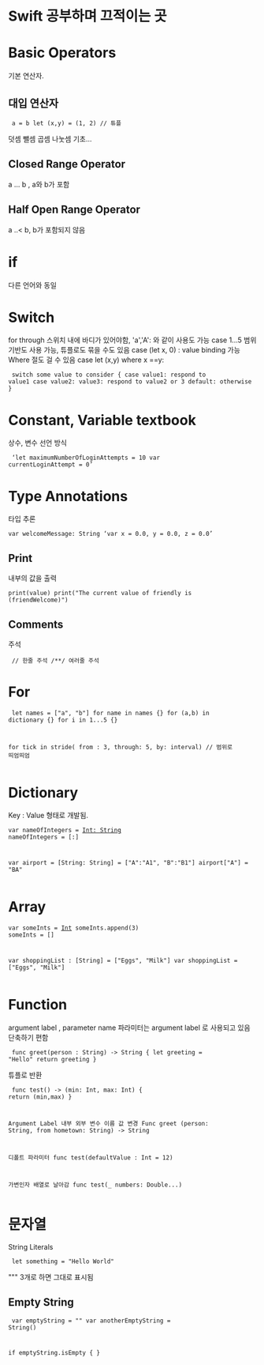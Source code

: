 # Swift 공부하며 끄적이는 곳

# Basic Operators
기본 연산자.

## 대입 연산자
<code> a = b
let (x,y) = (1, 2) // 튜플
</code>

덧셈 뺄셈 곱셈 나눗셈 기초...

## Closed Range Operator
a ... b , a와 b가 포함

## Half Open Range Operator
a ..< b, b가 포함되지 않음

# if
다른 언어와 동일

# Switch
for through 스위치 내에 바디가 있어야함, 'a','A': 와 같이 사용도 가능
case 1...5 범위 기반도 사용 가능, 튜플로도 묶을 수도 있음
case (let x, 0) : value binding 가능
Where 절도 걸 수 있음 case let (x,y) where x ==y:

<code><pre>
switch some value to consider {
case value1:
	respond to value1
case value2:
	    value3:
	respond to value2 or 3
default:
	otherwise
}
</pre></code>

# Constant, Variable textbook
상수, 변수 선언 방식

<code><pre>
‘let maximumNumberOfLoginAttempts = 10
var currentLoginAttempt = 0’
</code></pre>

# Type Annotations
타입 추론

<code><pre>var welcomeMessage: String
‘var x = 0.0, y = 0.0, z = 0.0’
</code></pre>

## Print
내부의 값을 출력

<code><pre>print(value)
print("The current value of friendly is \(friendWelcome)")
</code></pre>

## Comments
주석

<code><pre>
// 한줄 주석
/**/ 여러줄 주석
</code></pre>

# For

<code><pre>
let names = ["a", "b"]
for name in names {}
for (a,b) in dictionary {}
for i in 1...5 {}

for tick in stride( from : 3, through: 5, by: interval) // 범위로 띄엄띄엄
</pre></code>

# Dictionary
Key : Value 형태로 개발됨.

<code><pre>var nameOfIntegers = [Int: String]()
nameOfIntegers = [:]

var airport = [String: String] = ["A":"A1", "B":"B1"]
airport["A"] = "BA"
</pre></code>

# Array

<code><pre>var someInts = [Int]()
someInts.append(3)
someInts = []

var shoppingList : [String] = ["Eggs", "Milk"]
var shoppingList = ["Eggs", "Milk"]
</pre></code>

# Function
argument label , parameter name 
파라미터는 argument label 로 사용되고 있음
단축하기 편함

<code><pre>
func greet(person : String) -> String
{
	let greeting = "Hello"
	return greeting
}
</pre></code>

튜플로 반환
<code><pre>
func test() -> (min: Int, max: Int)
{
	return (min,max)
}

Argument Label
내부 외부 변수 이름 값 변경
Func greet (person: String, from hometown: String) -> String

디폴트 파라미터
func test(defaultValue : Int = 12)

가변인자 배열로 날아감
func test(_ numbers: Double...) 
</pre></code>

# 문자열

String Literals
<code><pre>
let something = "Hello World"
</pre></code>

""" 3개로 하면 그대로 표시됨

## Empty String
<code><pre>
var emptyString = ""
var anotherEmptyString = String()

if emptyString.isEmpty { }
</pre></code>
